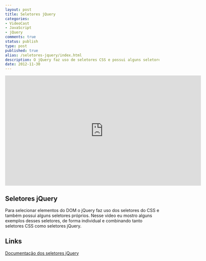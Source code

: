 ```yaml
---
layout: post
title: Seletores jQuery
categories:
- VideoCast
- JavaScript
- jQuery
comments: true
status: publish
type: post
published: true
alias: /seletores-jquery/index.html
description: O jQuery faz uso de seletores CSS e possui alguns seletores próprios, nesse video mostro alguns exemplos usando tanto seletores CSS como seletores jQuery.
date: 2012-11-30
---
```

<iframe src="http://www.youtube.com/embed/aY3aVX1mDGY" frameborder="0" width="640" height="360"></iframe>
<h2>Seletores jQuery</h2>
Para selecionar elementos do DOM o jQuery faz uso dos seletores do CSS e também possui alguns seletores próprios. Nesse video eu mostro alguns exemplos desses seletores, de forma individual e combinando tanto seletores CSS como seletores jQuery.
<h2>Links</h2>
<a href="http://bit.ly/113M34I" target="_blank">Documentação dos seletores jQuery</a>
